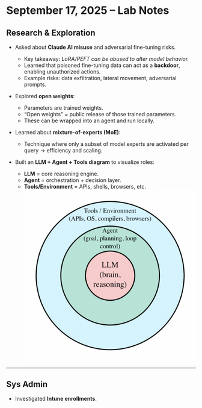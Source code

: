 # September 17, 2025 – Lab Notes

## Research & Exploration
- Asked about **Claude AI misuse** and adversarial fine-tuning risks.  
  - Key takeaway: *LoRA/PEFT can be abused to alter model behavior.*  
  - Learned that poisoned fine-tuning data can act as a **backdoor**, enabling unauthorized actions.  
  - Example risks: data exfiltration, lateral movement, adversarial prompts.

- Explored **open weights**:  
  - Parameters are trained weights.  
  - “Open weights” = public release of those trained parameters.  
  - These can be wrapped into an agent and run locally.

- Learned about **mixture-of-experts (MoE)**:  
  - Technique where only a subset of model experts are activated per query → efficiency and scaling.  

- Built an **LLM + Agent + Tools diagram** to visualize roles:  
  - **LLM** = core reasoning engine.  
  - **Agent** = orchestration + decision layer.  
  - **Tools/Environment** = APIs, shells, browsers, etc.
![diagram](/assets/img/llm/2025-09-17-llm-agent-tools-diagram.png)

---

## Sys Admin
- Investigated **Intune enrollments**.
